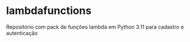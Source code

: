 # lambdafunctions
Repositório com pack de funções lambda em Python 3.11 para cadastro e autenticação
